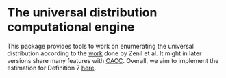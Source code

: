 # The universal distribution computational engine

This package provides tools to work on enumerating the universal distribution according to the [work](https://arxiv.org/pdf/1709.05429.pdf) done by Zenil et al. It might in later versions share many features with [OACC](http://complexitycalculator.com/HowItWorks.html). Overall, we aim to implement the estimation for Definition 7 [here](https://arxiv.org/pdf/1101.4795.pdf).
